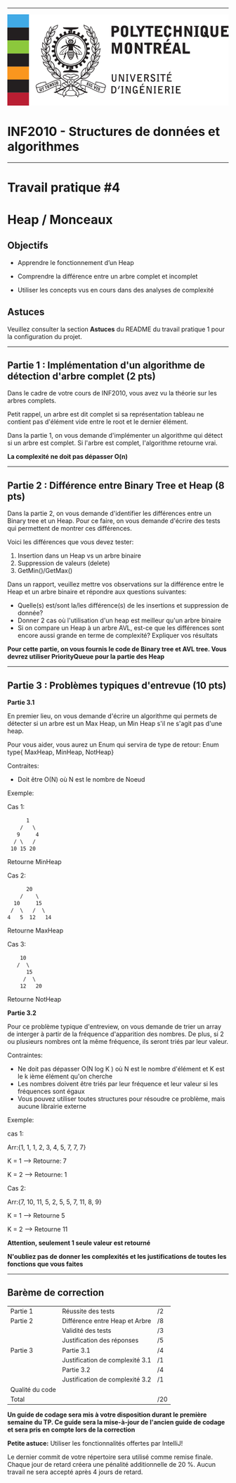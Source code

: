 ------------------------------------------------------------------------

![](resources/logo_poly.png)
<td><h1>INF2010 - Structures de données et algorithmes</h1></td>


------------------------------------------------------------------------

Travail pratique \#4
====================

Heap / Monceaux
=============================================================

Objectifs
---------
* Apprendre le fonctionnement d’un Heap

* Comprendre la différence entre un arbre complet et incomplet

* Utiliser les concepts vus en cours dans des analyses de complexité

Astuces
-------
Veuillez consulter la section **Astuces** du README du travail pratique 1 pour la configuration du projet.

------------------------------------------------------------------------

Partie 1 : Implémentation d'un algorithme de détection d'arbre complet (2 pts)
---------------
Dans le cadre de votre cours de INF2010, vous avez vu la théorie sur les arbres complets. 

Petit rappel, un arbre est dit complet si sa représentation tableau ne contient pas d'élément vide entre le root et le dernier élément.

Dans la partie 1, on vous demande d'implémenter un algorithme qui détect si un arbre est complet. Si l'arbre est complet,
l'algorithme retourne vrai. 

**La complexité ne doit pas dépasser O(n)**

------------------------------------------------------------------------

Partie 2 : Différence entre Binary Tree et Heap (8 pts)
---------------
Dans la partie 2, on vous demande d'identifier les différences entre un Binary tree et un Heap.
Pour ce faire, on vous demande d'écrire des tests qui permettent de montrer ces différences.

Voici les différences que vous devez tester:
1. Insertion dans un Heap vs un arbre binaire
2. Suppression de valeurs (delete)
3. GetMin()/GetMax()

Dans un rapport, veuillez mettre vos observations sur la différence entre le Heap et un arbre binaire et répondre aux questions suivantes:
* Quelle(s) est/sont la/les différence(s) de les insertions et suppression de donnée?
* Donner 2 cas où l'utilisation d'un heap est meilleur qu'un arbre binaire
* Si on compare un Heap à un arbre AVL, est-ce que les différences sont encore aussi grande en terme de complexité? Expliquer vos résultats

**Pour cette partie, on vous fournis le code de Binary tree et AVL tree. Vous devrez utiliser PriorityQueue pour la partie des Heap**


------------------------------------------------------------------------

Partie 3 : Problèmes typiques d'entrevue (10 pts)
----------------

**Partie 3.1**

En premier lieu, on vous demande d'écrire un algorithme qui permets de détecter si un arbre est un Max Heap, un Min Heap
s'il ne s'agit pas d'une heap. 

Pour vous aider, vous aurez un Enum qui servira de type de retour:
Enum type{ MaxHeap, MinHeap, NotHeap}

Contraites:
* Doit être O(N) où N est le nombre de Noeud

Exemple:

Cas 1:

          1
        /   \
       9     4
      / \   / 
     10 15 20  

Retourne MinHeap

Cas 2:

          20
        /    \
      10     15
     /  \   /  \
    4   5  12   14

Retourne MaxHeap

Cas 3:

        10
       /  \
          15
         /  \
        12   20

Retourne NotHeap


**Partie 3.2**

Pour ce problème typique d'entreview, on vous demande de trier un array de interger à partir de la fréquence
d'apparition des nombres. De plus, si 2 ou plusieurs nombres ont la même fréquence, ils seront triés par leur valeur.

Contraintes:
* Ne doit pas dépasser O(N log K ) où N est le nombre d'élément et K est le k ième élément qu'on cherche
* Les nombres doivent être triés par leur fréquence et leur valeur si les fréquences sont égaux
* Vous pouvez utiliser toutes structures pour résoudre ce problème, mais aucune librairie externe

Exemple:

cas 1:

Arr:{1, 1, 1, 2, 3, 4, 5, 7, 7, 7}


K = 1 --> Retourne: 7

K = 2 --> Retourne: 1

Cas 2:

Arr:{7, 10, 11, 5, 2, 5, 5, 7, 11, 8, 9}

K = 1 --> Retourne 5

K = 2 --> Retourne 11

**Attention, seulement 1 seule valeur est retourné**

**N'oubliez pas de donner les complexités et les justifications de toutes les fonctions que vous faites**

------------------------------------------------------------------------

Barème de correction
--------------------
||||
|-----------------|--------------------------------|-----|
| Partie 1        	 | Réussite des tests             			 | /2  |
| Partie 2      	 | Différence entre Heap et Arbre 	 | /8  |
|                	 | Validité des tests		       		 | /3  |
|                	 | Justification des réponses 		 | /5  |
| Partie 3        	 | Partie 3.1 		         			 | /4  |
|                 	 | Justification de complexité 3.1  	 | /1  |
|			 | Partie 3.2						 | /4 |
|			 | Justification de complexité 3.2 	| /1   |
|Qualité du code  |              						|      |
| Total           	 |                                				| /20 |


**Un guide de codage sera mis à votre disposition durant le première semaine du TP. Ce guide 
sera la mise-à-jour de l'ancien guide de codage et sera pris en compte lors de la correction**

**Petite astuce:** Utiliser les fonctionnalités offertes par IntelliJ!

Le dernier commit de votre répertoire sera utilisé comme remise finale. Chaque jour de retard créera une pénalité
additionnelle de 20 %. Aucun travail ne sera accepté après 4 jours de retard.


